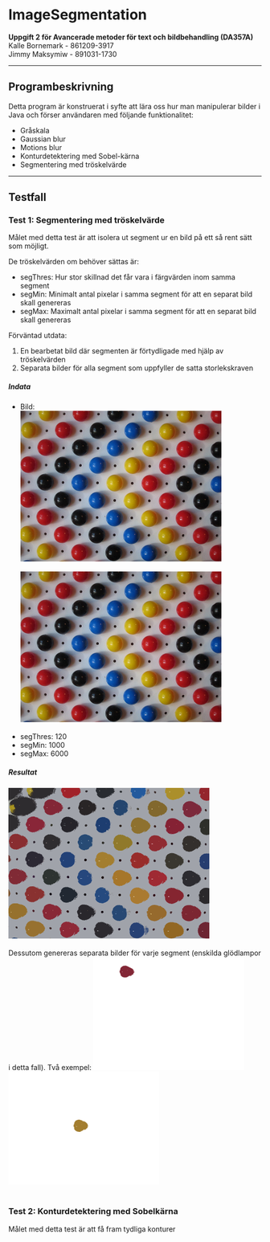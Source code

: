 # ImageSegmentation

**Uppgift 2 för Avancerade metoder för text och bildbehandling (DA357A)**  
Kalle Bornemark - 861209-3917  
Jimmy Maksymiw - 891031-1730

---

## Programbeskrivning

Detta program är konstruerat i syfte att lära oss hur man manipulerar bilder i Java och förser användaren med följande funktionalitet:

  * Gråskala
  * Gaussian blur
  * Motions blur
  * Konturdetektering med Sobel-kärna
  * Segmentering med tröskelvärde

---

## Testfall

### Test 1: Segmentering med tröskelvärde
Målet med detta test är att isolera ut segment ur en bild på ett så rent sätt som möjligt.

De tröskelvärden om behöver sättas är:
* segThres: Hur stor skillnad det får vara i färgvärden inom samma segment
* segMin: Minimalt antal pixelar i samma segment för att en separat bild skall genereras
* segMax: Maximalt antal pixelar i samma segment för att en separat bild skall genereras

Förväntad utdata:

1. En bearbetat bild där segmenten är förtydligade med hjälp av tröskelvärden
2. Separata bilder för alla segment som uppfyller de satta storlekskraven

##### Indata
* Bild:<br>
<img src="/tests/segmentize/colors.jpg" width="400"><br><br>
<img src="https://raw.githubusercontent.com/JimmyMaksymiw/ImageSegmentation/master/tests/segmentize/colors.jpg" width="400"><br><br>
* segThres: 120
* segMin: 1000
* segMax: 6000

##### Resultat
<img src="/tests/segmentize/colors_segmentize_thres-120.png" width="400"><br><br>
Dessutom genereras separata bilder för varje segment (enskilda glödlampor i detta fall). Två exempel:
<img src="tests/segmentize/colors/colors_seg-5_size-1000-to-6000.png" width="300">
<img src="tests/segmentize/colors/colors_seg-24_size-1000-to-6000.png" width="300"><br><br>



### Test 2: Konturdetektering med Sobelkärna
Målet med detta test är att få fram tydliga konturer 
